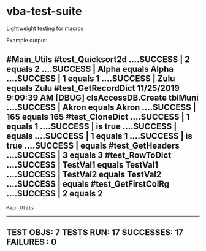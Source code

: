 # vba-test-suite
Lightweight testing for macros


Example output:

#Main_Utils
#test_Quicksort2d
       ....SUCCESS    | 2 equals 2
       ....SUCCESS    | Alpha equals Alpha
       ....SUCCESS    | 1 equals 1
       ....SUCCESS    | Zulu equals Zulu
#test_GetRecordDict
11/25/2019 9:09:39 AM   [DBUG] clsAccessDB.Create tblMuni
       ....SUCCESS    | Akron equals Akron
       ....SUCCESS    | 165 equals 165
#test_CloneDict
       ....SUCCESS    | 1 equals 1
       ....SUCCESS    | is true
       ....SUCCESS    |  equals 
       ....SUCCESS    | 1 equals 1
       ....SUCCESS    | is true
       ....SUCCESS    |  equals 
#test_GetHeaders
       ....SUCCESS    | 3 equals 3
#test_RowToDict
       ....SUCCESS    | TestVal1 equals TestVal1
       ....SUCCESS    | TestVal2 equals TestVal2
       ....SUCCESS    |  equals 
#test_GetFirstColRg
       ....SUCCESS    | 2 equals 2
--------------------------------
    Main_Utils
--------------------------------
TEST OBJS:  7
TESTS RUN:  17
SUCCESSES:  17
FAILURES :  0
--------------------------------
